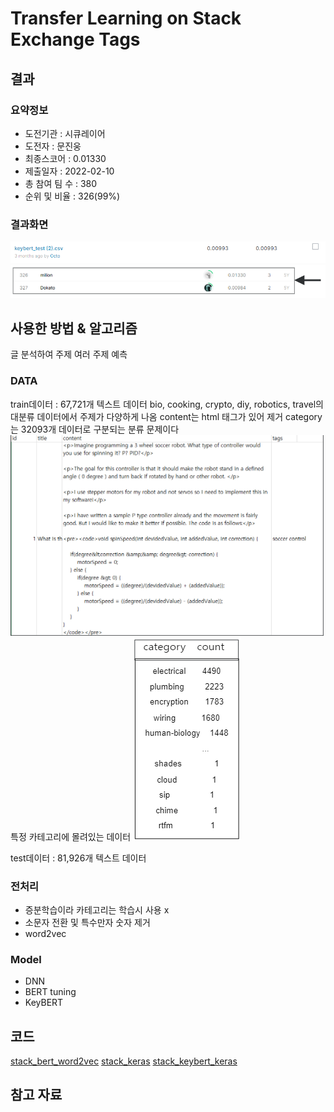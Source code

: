 # Transfer Learning on Stack Exchange Tags

## 결과

### 요약정보

- 도전기관 : 시큐레이어
- 도전자 : 문진웅
- 최종스코어 : 0.01330
- 제출일자 : 2022-02-10
- 총 참여 팀 수 : 380
- 순위 및 비율 : 326(99%)

### 결과화면

![leaderboard](./img/score.png)
![leaderboard](./img/rank.png)

## 사용한 방법 & 알고리즘
글 분석하여 주제 여러 주제 예측

### DATA

train데이터 : 67,721개 텍스트 데이터
bio, cooking, crypto, diy, robotics, travel의 대분류 데이터에서 주제가 다양하게 나옴
content는 html 태그가 있어 제거
category는 32093개 데이터로 구분되는 분류 문제이다
![train_example](./img/train_example.PNG)
특정 카테고리에 몰려있는 데이터
![train_example2](./img/train_example2.PNG)

test데이터 : 81,926개 텍스트 데이터

### 전처리
- 증분학습이라 카테고리는 학습시 사용 x
- 소문자 전환 및 특수만자 숫자 제거
- word2vec

### Model
- DNN
- BERT tuning
- KeyBERT

## 코드
[stack_bert_word2vec](./stack_bert_word2vec.ipynb)
[stack_keras](./stack_keras.ipynb)
[stack_keybert_keras](./stack_keybert_keras.ipynb)

## 참고 자료
